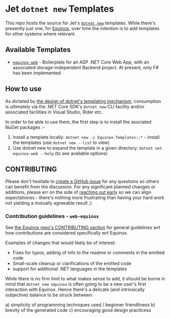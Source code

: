 # Jet `dotnet new` Templates

This repo hosts the source for Jet's [`dotnet new`](https://docs.microsoft.com/en-us/dotnet/core/tools/dotnet-new) templates. While there's presently just one, for [Equinox](https://github.com/jet/equinox), over time the intention is to add templates for other systems where relevant.

## Available Templates

- [`equinox-web`](equinox-web/readme.md) - Boilerplate for an ASP .NET Core Web App, with an associated storage-independent Backend project. At present, only F# has been implemented.

## How to use

As dictated by [the design of dotnet's templating mechanism](https://github.com/dotnet/templating/), consumption is ultimately via the .NET Core SDK's `dotnet new` CLI facility and/or associated facilities in Visual Studio, Rider etc.

In order to be able to use them, the first step is to install the asociated NuGet packages :-

1. Install a template locally: `dotnet new -i Equinox.Templates::*` - install the templates (use `dotnet new --list` to view)
2. Use dotnet new to expand the template in a given directory: `dotnet net equinox-web --help` (to see available options)

## CONTRIBUTING

Please don't hesitate to [create a GitHub issue](https://github.com/jet/dotnet-templates/issues/new) for any questions so others can benefit from the discussion. For any significant planned changes or additions, please err on the side of [reaching out early](https://github.com/jet/dotnet-templates/issues/new) so we can align expectationss - there's nothing more frustrating than having your hard work not yielding a mutually agreeable result ;)

### Contribution guidelines - `web-equinox`

See [the Equinox repo's CONTRIBUTING section](https://github.com/jet/equinox/blob/master/README.md#contributing) for general guidelines wrt how contributions are considered specifically wrt Equinox.

Examples of changes that would likely be of interest:

- Fixes for typos, adding of info to the readme or comments in the emitted code
- Small-scale cleanup or clarifications of the emitted code
- support for additional .NET languages in the templates

While there is no firm limit to what makes sense to add, it should be borne in mind that `dotnet new equinox` is often going to be a new user's first interaction with Equinox. Hence there's a delicate (and intrinsically subjective) balance to be struck between:

a) simplicity of programming techniques used / beginner friendliness
b) brevity of the generated code
c) encouraging good design practicess